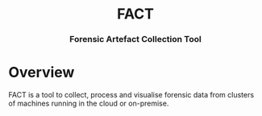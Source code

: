 
<div align="center">
  <h1>FACT</h1>
  <h3>Forensic Artefact Collection Tool</h3>
</div>

# Overview

FACT is a tool to collect, process and visualise forensic data from clusters of
machines running in the cloud or on-premise.

<!-- vim: set conceallevel=2 et ts=2 sw=2: -->
